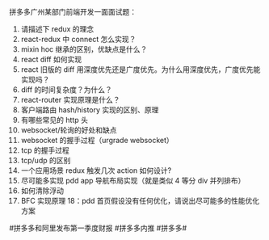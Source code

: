 拼多多广州某部门前端开发一面面试题：

1. 请描述下 redux 的理念
2. react-redux 中 connect 怎么实现？
3. mixin hoc 继承的区别，优缺点是什么？
4. react diff 如何实现
5. react 旧版的 diff 用深度优先还是广度优先。为什么用深度优先，广度优先能实现吗？
6. diff 的时间复杂度？为什么？
7. react-router 实现原理是什么？
8. 客户端路由 hash/history 实现的区别、原理
9. 有哪些常见的 http 头
10. websocket/轮询的好处和缺点
11. websocket 的握手过程（urgrade websocket）
12. tcp 的握手过程
13. tcp/udp 的区别
14. 一个应用场景 redux 触发几次 action 如何设计?
15. 尽可能多实现 pdd app 导航布局实现（就是类似 4 等分 div 并列排布）
16. 如何清除浮动
17. BFC 实现原理
    18：pdd 首页假设没有任何优化，请说出尽可能多的性能优化方案

#拼多多和阿里发布第一季度财报 #拼多多内推 #拼多多#
